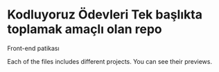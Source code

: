 # Kodluyoruz Ödevleri Tek başlıkta toplamak amaçlı olan repo
Front-end patikası

Each of the files includes different projects. You can see their previews.
